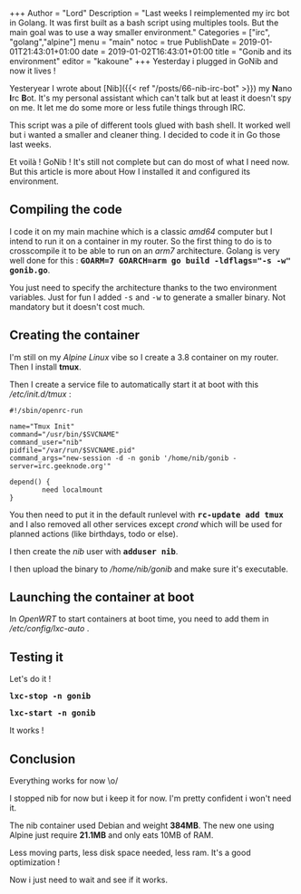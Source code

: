 +++
Author = "Lord"
Description = "Last weeks I reimplemented my irc bot in Golang. It was first built as a bash script using multiples tools. But the main goal was to use a way smaller environment."
Categories = ["irc", "golang","alpine"]
menu = "main"
notoc = true
PublishDate = 2019-01-01T21:43:01+01:00
date = 2019-01-02T16:43:01+01:00
title = "Gonib and its environment"
editor = "kakoune"
+++
Yesterday i plugged in GoNib and now it lives !

Yesteryear I wrote about [Nib]({{< ref "/posts/66-nib-irc-bot" >}}) my **N**ano **I**rc **B**ot.
It's my personal assistant which can't talk but at least it doesn't spy on me.
It let me do some more or less futile things through IRC.

This script was a pile of different tools glued with bash shell.
It worked well but i wanted a smaller and cleaner thing.
I decided to code it in Go those last weeks.

Et voilà ! GoNib !
It's still not complete but can do most of what I need now.
But this article is more about How I installed it and configured its environment.

## Compiling the code
I code it on my main machine which is a classic *amd64* computer but I intend to run it on a container in my router.
So the first thing to do is to crosscompile it to be able to run on an *arm7* architecture.
Golang is very well done for this : **<kbd>GOARM=7 GOARCH=arm go build -ldflags="-s -w" gonib.go</kbd>**.

You just need to specify the architecture thanks to the two environment variables.
Just for fun I added <kbd>-s</kbd> and <kbd>-w</kbd> to generate a smaller binary.
Not mandatory but it doesn't cost much.

## Creating the container
I'm still on my *Alpine Linux* vibe so I create a 3.8 container on my router.
Then I install **tmux**.

Then I create a service file to automatically start it at boot with this */etc/init.d/tmux* :

```
#!/sbin/openrc-run

name="Tmux Init"
command="/usr/bin/$SVCNAME"
command_user="nib"
pidfile="/var/run/$SVCNAME.pid"
command_args="new-session -d -n gonib '/home/nib/gonib -server=irc.geeknode.org'"

depend() {
        need localmount
}
```

You then need to put it in the default runlevel with **<kbd>rc-update add tmux</kbd>** and I also removed all other services except *crond* which will be used for planned actions (like birthdays, todo or else).

I then create the *nib* user with **<kbd>adduser nib</kbd>**.

I then upload the binary to */home/nib/gonib* and make sure it's executable.

## Launching the container at boot
In *OpenWRT* to start containers at boot time, you need to add them in */etc/config/lxc-auto* .

## Testing it
Let's do it !

**<kbd>lxc-stop -n gonib</kbd>**

**<kbd>lxc-start -n gonib</kbd>**

It works !

## Conclusion
Everything works for now \o/

I stopped nib for now but i keep it for now.
I'm pretty confident i won't need it.

The nib container used Debian and weight **384MB**.
The new one using Alpine just require **21.1MB** and only eats 10MB of RAM.

Less moving parts, less disk space needed, less ram.
It's a good optimization !

Now i just need to wait and see if it works.
